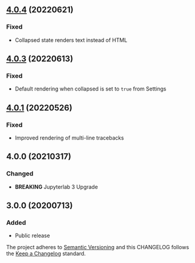 ## [4.0.4](https://github.com/deshaw/jupyterlab-skip-traceback/compare/v4.0.3...v4.0.4) (20220621)

### Fixed

- Collapsed state renders text instead of HTML

## [4.0.3](https://github.com/deshaw/jupyterlab-skip-traceback/compare/v4.0.1...v4.0.3) (20220613)

### Fixed

- Default rendering when collapsed is set to `true` from Settings

## [4.0.1](https://github.com/deshaw/jupyterlab-skip-traceback/compare/v4.0.0...v4.0.1) (20220526)

### Fixed

- Improved rendering of multi-line tracebacks

## 4.0.0 (20210317)

### Changed

- **BREAKING** Jupyterlab 3 Upgrade

## 3.0.0 (20200713)

### Added

- Public release

The project adheres to [Semantic Versioning](https://semver.org/spec/v2.0.0.html) and
this CHANGELOG follows the [Keep a Changelog](https://keepachangelog.com/en/1.0.0/) standard.
